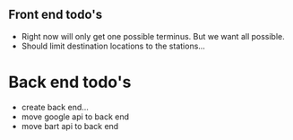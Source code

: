 ## Front end todo's
- Right now will only get one possible terminus. But we want all possible. 
- Should limit destination locations to the stations...

# Back end todo's
- create back end...
- move google api to back end
- move bart api to back end

